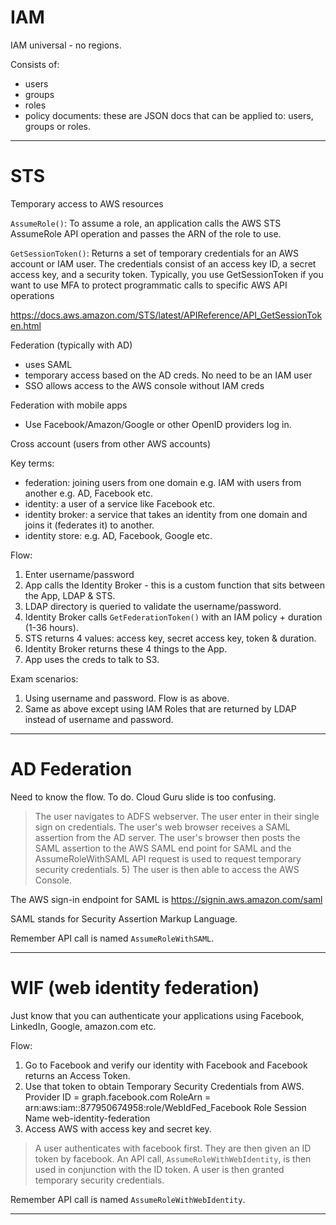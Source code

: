 # IAM

IAM universal - no regions.

Consists of:
- users
- groups
- roles
- policy documents: these are JSON docs that can be applied to: users, groups or roles.

---

# STS

Temporary access to AWS resources

`AssumeRole()`: To assume a role, an application calls the AWS STS AssumeRole API operation and passes the ARN of the role to use.

`GetSessionToken()`: Returns a set of temporary credentials for an AWS account or IAM user. The credentials consist of an access key ID, a secret access key, and a security token. Typically, you use GetSessionToken if you want to use MFA to protect programmatic calls to specific AWS API operations

https://docs.aws.amazon.com/STS/latest/APIReference/API_GetSessionToken.html

Federation (typically with AD)
- uses SAML
- temporary access based on the AD creds. No need to be an IAM user
- SSO allows access to the AWS console without IAM creds

Federation with mobile apps
- Use Facebook/Amazon/Google or other OpenID providers log in.

Cross account (users from other AWS accounts)

Key terms:
- federation: joining users from one domain e.g. IAM with users from another e.g. AD, Facebook etc.
- identity: a user of a service like Facebook etc.
- identity broker: a service that takes an identity from one domain and joins it (federates it) to another.
- identity store: e.g. AD, Facebook, Google etc.

Flow:
1. Enter username/password
2. App calls the Identity Broker - this is a custom function that sits between the App, LDAP & STS.
3. LDAP directory is queried to validate the username/password.
4. Identity Broker calls `GetFederationToken()` with an IAM policy + duration (1-36 hours).
5. STS returns 4 values: access key, secret access key, token & duration.
6. Identity Broker returns these 4 things to the App.
7. App uses the creds to talk to S3.

Exam scenarios:

1. Using username and password. Flow is as above.
2. Same as above except using IAM Roles that are returned by LDAP instead of username and password.

---

# AD Federation

Need to know the flow. To do. Cloud Guru slide is too confusing.

> The user navigates to ADFS webserver. The user enter in their single sign on credentials. The user's web browser receives a SAML assertion from the AD server. The user's browser then posts the SAML assertion to the AWS SAML end point for SAML and the AssumeRoleWithSAML API request is used to request temporary security credentials. 5) The user is then able to access the AWS Console.

The AWS sign-in endpoint for SAML is https://signin.aws.amazon.com/saml

SAML stands for Security Assertion Markup Language.

Remember API call is named `AssumeRoleWithSAML`.

---

# WIF (web identity federation)

Just know that you can authenticate your applications using Facebook, LinkedIn, Google, amazon.com etc.

Flow:

1. Go to Facebook and verify our identity with Facebook and Facebook returns an Access Token.
2. Use that token to obtain Temporary Security Credentials from AWS. Provider ID = graph.facebook.com RoleArn = arn:aws:iam::877950674958:role/WebIdFed_Facebook Role Session Name web-identity-federation
3. Access AWS with access key and secret key.

> A user authenticates with facebook first. They are then given an ID token by facebook. An API call, `AssumeRoleWithWebIdentity`, is then used in conjunction with the ID token. A user is then granted temporary security credentials.

Remember API call is named `AssumeRoleWithWebIdentity`.

---
